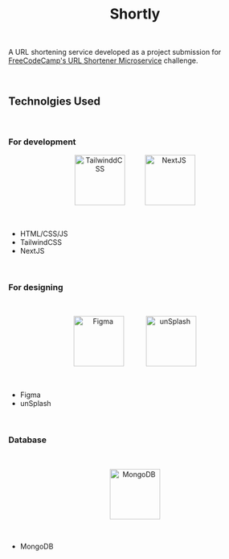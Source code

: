 <h1 align="center">Shortly</h1>
<br />
<p>A URL shortening service developed as a project submission for <a href="https://www.freecodecamp.org/learn/back-end-development-and-apis/back-end-development-and-apis-projects/url-shortener-microservice">FreeCodeCamp's URL Shortener Microservice</a> challenge.</p>
<br />
<h2>Technolgies Used</h2>
<br />
<h3>For development</h3>
<p align="center">
<img src="https://upload.wikimedia.org/wikipedia/commons/thumb/d/d5/Tailwind_CSS_Logo.svg/2048px-Tailwind_CSS_Logo.svg.png" height=100 width=100 alt="TailwinddCSS"/>&nbsp;&nbsp;&nbsp;&nbsp;&nbsp;&nbsp;&nbsp;&nbsp;&nbsp;
<img src="https://upload.wikimedia.org/wikipedia/commons/thumb/8/8e/Nextjs-logo.svg/800px-Nextjs-logo.svg.png" height=100 alt="NextJS" />
</p>
<br />
<ul>
<li>HTML/CSS/JS</li>
<li>TailwindCSS</li>
<li>NextJS</li>
</ul>
<br />
<h3>For designing</h3>
<br />
<p align="center">
<img src="https://upload.wikimedia.org/wikipedia/commons/3/33/Figma-logo.svg" height=100 alt="Figma" />
&nbsp;&nbsp;&nbsp;&nbsp;&nbsp;&nbsp;&nbsp;&nbsp;&nbsp;
<img src="https://upload.wikimedia.org/wikipedia/commons/thumb/4/4a/Unsplash_wordmark_logo.svg/2560px-Unsplash_wordmark_logo.svg.png" height=100" alt="unSplash" />
</p>
<br />
<ul>
<li>Figma</li>
<li>unSplash</li>
</ul>
<br />
<h3>Database</h3>
<br />
<p align="center">
<img src="https://cdn.icon-icons.com/icons2/2415/PNG/512/mongodb_original_wordmark_logo_icon_146425.png" height=100 alt="MongoDB" />
</p>
<br />
<ul>
<li>MongoDB</li>
